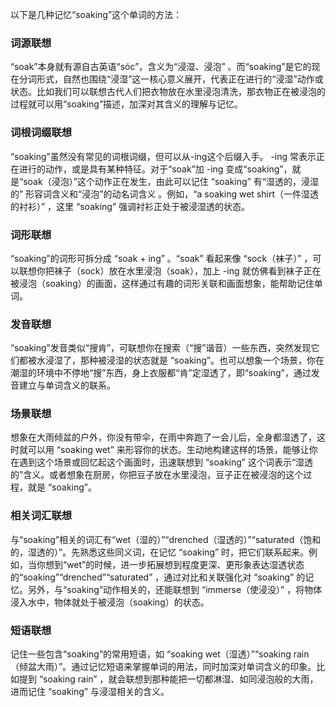 以下是几种记忆“soaking”这个单词的方法：

### 词源联想
“soak”本身就有源自古英语“sóc”，含义为“浸湿、浸泡” 。而“soaking”是它的现在分词形式，自然也围绕“浸湿”这一核心意义展开，代表正在进行的“浸湿”动作或状态。比如我们可以联想古代人们把衣物放在水里浸泡清洗，那衣物正在被浸泡的过程就可以用“soaking”描述，加深对其含义的理解与记忆。

### 词根词缀联想
“soaking”虽然没有常见的词根词缀，但可以从-ing这个后缀入手。 -ing 常表示正在进行的动作，或是具有某种特征。对于“soak”加 -ing 变成“soaking”，就是“soak（浸泡）”这个动作正在发生，由此可以记住 “soaking” 有“湿透的，浸湿的” 形容词含义和“浸泡”的动名词含义 。例如，“a soaking wet shirt（一件湿透的衬衫）” ，这里 “soaking” 强调衬衫正处于被浸湿透的状态。

### 词形联想
“soaking”的词形可拆分成 “soak + ing” 。“soak” 看起来像 “sock（袜子）” ，可以联想你把袜子（sock）放在水里浸泡（soak），加上 -ing 就仿佛看到袜子正在被浸泡（soaking）的画面，这样通过有趣的词形关联和画面想象，能帮助记住单词。

### 发音联想
“soaking”发音类似“搜肯”，可联想你在搜索（“搜”谐音）一些东西，突然发现它们都被水浸湿了，那种被浸湿的状态就是 “soaking”。也可以想象一个场景，你在潮湿的环境中不停地“搜”东西，身上衣服都“肯”定湿透了，即“soaking”，通过发音建立与单词含义的联系。

### 场景联想
想象在大雨倾盆的户外，你没有带伞，在雨中奔跑了一会儿后，全身都湿透了，这时就可以用 “soaking wet” 来形容你的状态。生动地构建这样的场景，能够让你在遇到这个场景或回忆起这个画面时，迅速联想到 “soaking” 这个词表示“湿透的”含义。或者想象在厨房，你把豆子放在水里浸泡，豆子正在被浸泡的这个过程，就是 “soaking”。

### 相关词汇联想
与“soaking”相关的词汇有“wet（湿的）”“drenched（湿透的）”“saturated（饱和的，湿透的）”。先熟悉这些同义词，在记忆 “soaking” 时，把它们联系起来。例如，当你想到“wet”的时候，进一步拓展想到程度更深、更形象表达湿透状态的“soaking”“drenched”“saturated” ，通过对比和关联强化对 “soaking” 的记忆。另外，与“soaking”动作相关的，还能联想到 “immerse（使浸没）” ，将物体浸入水中，物体就处于被浸泡（soaking）的状态。

### 短语联想
记住一些包含“soaking”的常用短语，如 “soaking wet（湿透）”“soaking rain（倾盆大雨）”。通过记忆短语来掌握单词的用法，同时加深对单词含义的印象。比如提到 “soaking rain” ，就会联想到那种能把一切都淋湿、如同浸泡般的大雨，进而记住 “soaking” 与浸湿相关的含义。 